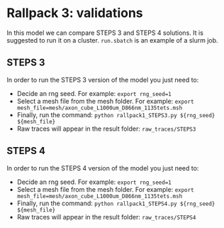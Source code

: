 # Rallpack 3: validations

In this model we can compare STEPS 3 and STEPS 4 solutions. It is suggested to run 
it on a cluster. `run.sbatch` is 
an example of a slurm job.
                 
## STEPS 3

In order to run the STEPS 3 version of the model you just need to:

- Decide an rng seed. For example: 
`export rng_seed=1`
- Select a mesh file from the mesh folder. For example: 
`export mesh_file=mesh/axon_cube_L1000um_D866nm_1135tets.msh`
- Finally, run the command:
`python rallpack1_STEPS3.py ${rng_seed} ${mesh_file}`
- Raw traces will appear in the result folder: `raw_traces/STEPS3`

## STEPS 4

In order to run the STEPS 4 version of the model you just need to:

- Decide an rng seed. For example: 
`export rng_seed=1`
- Select a mesh file from the mesh folder. For example: 
`export mesh_file=mesh/axon_cube_L1000um_D866nm_1135tets.msh`
- Finally, run the command:
`python rallpack1_STEPS4.py ${rng_seed} ${mesh_file}`
- Raw traces will appear in the result folder: `raw_traces/STEPS4`

